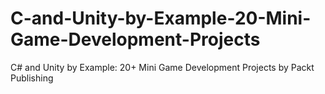 # C-and-Unity-by-Example-20-Mini-Game-Development-Projects
C# and Unity by Example: 20+ Mini Game Development Projects by Packt Publishing
